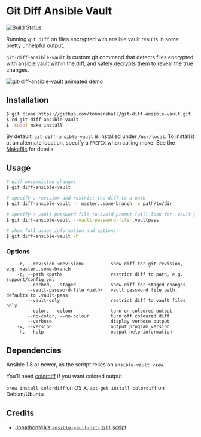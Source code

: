 # Git Diff Ansible Vault

[![Build Status](https://travis-ci.org/tommarshall/git-diff-ansible-vault.svg?branch=master)](https://travis-ci.org/tommarshall/git-diff-ansible-vault)

Running `git diff` on files encrypted with ansible vault results in some pretty unhelpful output.

`git-diff-ansible-vault` is custom git command that detects files encrypted with ansible vault within the diff, and safely decrypts them to reveal the true changes.

![git-diff-ansible-vault animated demo](https://github.com/tommarshall/git-diff-ansible-vault/blob/master/img/demo.gif)

## Installation

```sh
$ git clone https://github.com/tommarshall/git-diff-ansible-vault.git
$ cd git-diff-ansible-vault
$ [sudo] make install
```

By default, `git-diff-ansible-vault` is installed under `/usr/local`. To install it at an alternate location, specify a `PREFIX` when calling make. See the [Makefile](./Makefile) for details.

## Usage

```sh
# diff uncommitted changes
$ git diff-ansible-vault

# specify a revision and restrict the diff to a path
$ git diff-ansible-vault -r master..some-branch -p path/to/dir

# specify a vault password file to avoid prompt (will look for .vault-pass by default)
$ git diff-ansible-vault --vault-password-file .vaultpass

# show full usage information and options
$ git diff-ansible-vault -h
```

### Options

```
    -r, --revision <revision>          show diff for git revision, e.g. master..some-branch
    -p, --path <path>                  restrict diff to path, e.g. support/config.yml
        --cached, --staged             show diff for staged changes
        --vault-password-file <path>   vault password file path, defaults to .vault-pass
        --vault-only                   restrict diff to vault files only
        --color, --colour              turn on coloured output
        --no-color, --no-colour        turn off coloured diff
        --verbose                      display verbose output
    -v, --version                      output program version
    -h, --help                         output help information
```

## Dependencies

Ansible 1.8 or newer, as the scritpt relies on `ansible-vault view`.

You'll need [colordiff](http://www.colordiff.org/) if you want colored output.

`brew install colordiff` on OS X, `apt-get install colordiff` on Debian/Ubuntu.

## Credits

* [JonathonMA's `ansible-vault-git-diff` script](https://gist.github.com/JonathonMA/83cf96008c078d5f907a)
